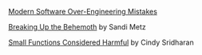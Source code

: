 [Modern Software Over-Engineering Mistakes](https://medium.com/@rdsubhas/10-modern-software-engineering-mistakes-bc67fbef4fc8#.r8nvmh4r4)

[Breaking Up the Behemoth](https://www.sandimetz.com/blog/2017/9/13/breaking-up-the-behemoth)
by Sandi Metz

[Small Functions Considered Harmful](https://medium.com/@copyconstruct/small-functions-considered-harmful-91035d316c29)
by Cindy Sridharan
